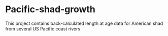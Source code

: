 Pacific-shad-growth
===================

This project contains back-calculated length at age data for American shad from several US Pacific coast rivers

